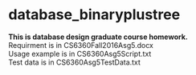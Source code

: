 # database_binaryplustree
**This is database design graduate course homework.**    
Requirment is in CS6360Fall2016Asg5.docx     
Usage example is in CS6360Asg5Script.txt   
Test data is in CS6360Asg5TestData.txt 
